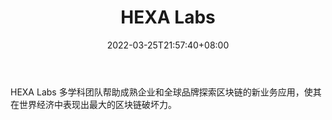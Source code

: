 ﻿---
weight: 
title: "HEXA Labs"
description: "HEXA Labs 多学科团队帮助成熟企业和全球品牌探索区块链的新业务应用，使其在世界经济中表现出最大的区块链破坏力"
date: 2022-03-25T21:57:40+08:00
lastmod: 2022-03-25T16:45:40+08:00
draft: false
authors: ["Metabd"]
featuredImage: "hexa-labs.jpg"
link: ""
tags: ["研究机构","HEXA Labs"]
categories: ["navigation"]
navigation: ["研究机构"]
lightgallery: true
toc: true
pinned: false
recommend: false
recommend1: false
---
HEXA Labs 多学科团队帮助成熟企业和全球品牌探索区块链的新业务应用，使其在世界经济中表现出最大的区块链破坏力。
